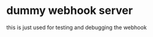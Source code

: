<!--
 SPDX-FileCopyrightText: 2021 the BWRP-chaincode contributors.

 SPDX-License-Identifier: Apache-2.0
-->
# dummy webhook server

this is just used for testing and debugging the webhook

